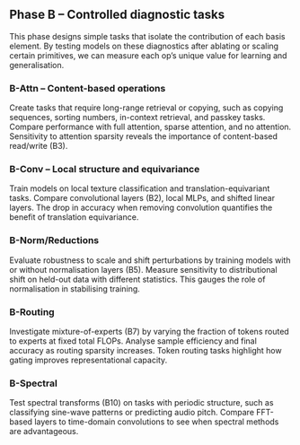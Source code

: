 ## Phase B – Controlled diagnostic tasks

This phase designs simple tasks that isolate the contribution of each basis element. By testing models on these diagnostics after ablating or scaling certain primitives, we can measure each op’s unique value for learning and generalisation.

### B-Attn – Content-based operations
Create tasks that require long-range retrieval or copying, such as copying sequences, sorting numbers, in-context retrieval, and passkey tasks. Compare performance with full attention, sparse attention, and no attention. Sensitivity to attention sparsity reveals the importance of content-based read/write (B3).

### B-Conv – Local structure and equivariance
Train models on local texture classification and translation-equivariant tasks. Compare convolutional layers (B2), local MLPs, and shifted linear layers. The drop in accuracy when removing convolution quantifies the benefit of translation equivariance.

### B-Norm/Reductions
Evaluate robustness to scale and shift perturbations by training models with or without normalisation layers (B5). Measure sensitivity to distributional shift on held-out data with different statistics. This gauges the role of normalisation in stabilising training.

### B-Routing
Investigate mixture-of-experts (B7) by varying the fraction of tokens routed to experts at fixed total FLOPs. Analyse sample efficiency and final accuracy as routing sparsity increases. Token routing tasks highlight how gating improves representational capacity.

### B-Spectral
Test spectral transforms (B10) on tasks with periodic structure, such as classifying sine-wave patterns or predicting audio pitch. Compare FFT-based layers to time-domain convolutions to see when spectral methods are advantageous.
